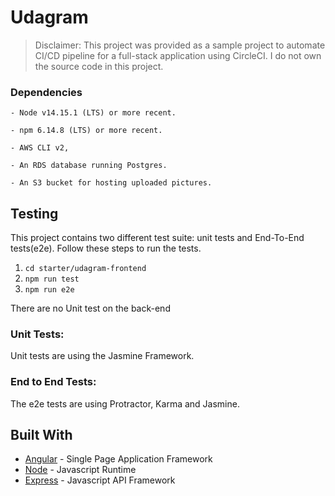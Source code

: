 # Udagram

> Disclaimer: This project was provided as a sample project to automate CI/CD pipeline for a full-stack application using CircleCI. I do not own the source code in this project. 


### Dependencies

```
- Node v14.15.1 (LTS) or more recent.

- npm 6.14.8 (LTS) or more recent.

- AWS CLI v2,

- An RDS database running Postgres.

- An S3 bucket for hosting uploaded pictures.

```

## Testing

This project contains two different test suite: unit tests and End-To-End tests(e2e). Follow these steps to run the tests.

1. `cd starter/udagram-frontend`
2. `npm run test`
3. `npm run e2e`

There are no Unit test on the back-end

### Unit Tests:

Unit tests are using the Jasmine Framework.

### End to End Tests:

The e2e tests are using Protractor, Karma and Jasmine.

## Built With

- [Angular](https://angular.io/) - Single Page Application Framework
- [Node](https://nodejs.org) - Javascript Runtime
- [Express](https://expressjs.com/) - Javascript API Framework
